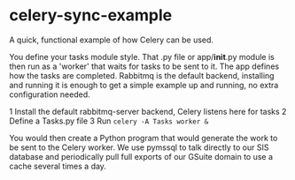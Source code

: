 # celery-sync-example
A quick, functional example of how Celery can be used.

You define your tasks module style. That .py file or app/__init__.py module is
then run as a 'worker' that waits for tasks to be sent to it. The app defines
how the tasks are completed. Rabbitmq is the default backend, installing and
running it is enough to get a simple example up and running, no extra
configuration needed.

1 Install the default rabbitmq-server backend, Celery listens here for tasks
2 Define a Tasks.py file
3 Run `celery -A Tasks worker &`

You would then create a Python program that would generate the work to be sent
to the Celery worker. We use pymssql to talk directly to our SIS database and
periodically pull full exports of our GSuite domain to use a cache several
times a day.
